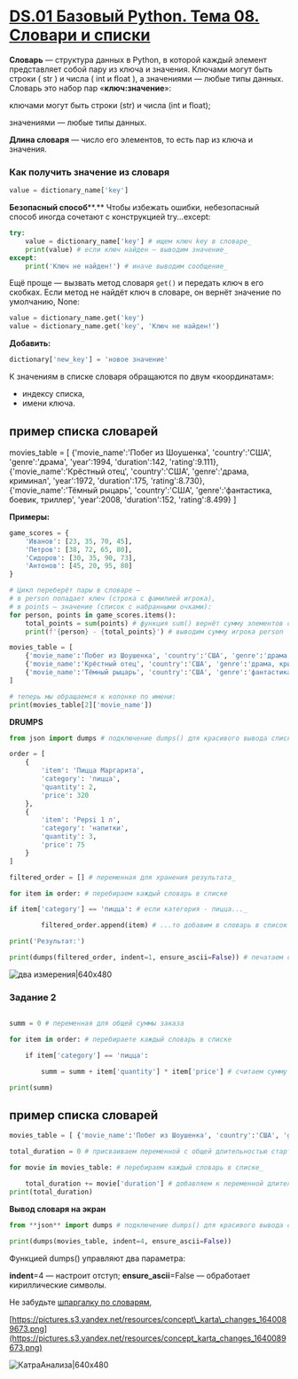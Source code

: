  # [DS.01 Базовый Python. Тема 08. Словари и списки](https://practicum.yandex.ru/learn/data-scientist/courses/f332f1ff-8036-4f31-ad9c-866410873a45/sprints/43469/topics/0ee25cfd-af3f-4ba8-bb9a-fea1f013f7a0/lessons/fa5a7c5b-1155-49bc-bbf3-b8601b229132/)


**Словарь** — структура данных в Python, в которой каждый элемент представляет собой пару из ключа и значения. Ключами могут быть строки ( str ) и числа ( int и float ), а значениями — любые типы данных. Словарь это набор пар «**ключ:значение**»:

ключами могут быть строки (str) и числа (int и float);

значениями — любые типы данных.

**Длина словаря** — число его элементов, то есть пар из ключа и значения.

### Как получить **значение** из словаря

```python
value = dictionary_name['key']  
```

**Безопасный способ****.** Чтобы избежать ошибки, небезопасный способ иногда сочетают с конструкцией try...except:
```python
try:
	value = dictionary_name['key'] # ищем ключ key в словаре_
	print(value) # если ключ найден — выводим значение_
except:
	print('Ключ не найден!') # иначе выводим сообщение_
```

Ещё проще — вызвать метод словаря `get()` и передать ключ в его скобках. Если метод не найдёт ключ в словаре, он вернёт значение по умолчанию, None:

```python
value = dictionary_name.get('key')
value = dictionary_name.get('key', 'Ключ не найден!')  
```

**Добавить:**
```python
dictionary['new_key'] = 'новое значение'  
```

К значениям в списке словаря обращаются по двум «координатам»:

* индексу списка,
* имени ключа.  


## пример списка словарей

movies_table = [ {'movie_name':'Побег из Шоушенка', 'country':'США', 'genre':'драма', 'year':1994, 'duration':142, 'rating':9.111}, {'movie_name':'Крёстный отец', 'country':'США', 'genre':'драма, криминал', 'year':1972, 'duration':175, 'rating':8.730}, {'movie_name':'Тёмный рыцарь', 'country':'США', 'genre':'фантастика, боевик, триллер', 'year':2008, 'duration':152, 'rating':8.499} ]  
  

**Примеры:**
```python
game_scores = {
    'Иванов': [23, 35, 70, 45],
    'Петров': [38, 72, 65, 80],
    'Сидоров': [30, 35, 90, 73],
    'Антонов': [45, 20, 95, 80]
}

# Цикл переберёт пары в словаре —
# в person попадает ключ (строка с фамилией игрока),
# в points — значение (список с набранными очками):
for person, points in game_scores.items(): 
    total_points = sum(points) # функция sum() вернёт сумму элементов списка points
    print(f'{person} - {total_points}') # выводим сумму игрока person

```

```python
movies_table = [
    {'movie_name':'Побег из Шоушенка', 'country':'США', 'genre':'драма', 'year':1994, 'duration':142, 'rating':9.111},
    {'movie_name':'Крёстный отец', 'country':'США', 'genre':'драма, криминал', 'year':1972, 'duration':175, 'rating':8.730},
    {'movie_name':'Тёмный рыцарь', 'country':'США', 'genre':'фантастика, боевик, триллер', 'year':2008, 'duration':152, 'rating':8.499}
]

# теперь мы обращаемся к колонке по имени:
print(movies_table[2]['movie_name'])
```

**DRUMPS**
```python
from json import dumps # подключение dumps() для красивого вывода списка словарей

order = [
    {
        'item': 'Пицца Маргарита',
        'category': 'пицца',
        'quantity': 2,
        'price': 320
    },
    {
        'item': 'Pepsi 1 л',
        'category': 'напитки',
        'quantity': 3,
        'price': 75
    }
]

filtered_order = [] # переменная для хранения результата_

for item in order: # перебираем каждый словарь в списке

if item['category'] == 'пицца': # если категория - пицца..._

        filtered_order.append(item) # ...то добавим в словарь в список filtered_order

print('Результат:')

print(dumps(filtered_order, indent=1, ensure_ascii=False)) # печатаем список с помощью dumps()

```  

![два измерения|640x480](https://pictures.s3.yandex.net/resources/Untitled_-_2020-11-23T145701.973_1606132631.png)
### Задание 2
```python

summ = 0 # переменная для общей суммы заказа

for item in order: # перебираете каждый словарь в списке

    if item['category'] == 'пицца':

        summ = summ + item['quantity'] * item['price'] # считаем сумму

print(summ)
```


## пример списка словарей

```python
movies_table = [ {'movie_name':'Побег из Шоушенка', 'country':'США', 'genre':'драма', 'year':1994, 'duration':142, 'rating':9.111}, {'movie_name':'Крёстный отец', 'country':'США', 'genre':'драма, криминал', 'year':1972, 'duration':175, 'rating':8.730}, {'movie_name':'Тёмный рыцарь', 'country':'США', 'genre':'фантастика, боевик, триллер', 'year':2008, 'duration':152, 'rating':8.499} ]

total_duration = 0 # присваиваем переменной с общей длительностью стартовое значение_ 

for movie in movies_table: # перебираем каждый словарь в списке_ 

	total_duration += movie['duration'] # добавляем к переменной длительность фильма_
print(total_duration)
```

  

**Вывод словаря на экран**

```python
from **json** import dumps # подключение dumps() для красивого вывода словаря_

print(dumps(movies_table, indent=4, ensure_ascii=False))
```

Функцией dumps() управляют два параметра:

**indent**=4 — настроит отступ;
**ensure_ascii**=False — обработает кириллические символы.


Не забудьте [шпаргалку по словарям](https://code.s3.yandex.net/data-analyst/praktikum_data_analysis_takeaways_basicPython_theme8.pdf),


[https://pictures.s3.yandex.net/resources/concept\_karta\_changes_1640089673.png](https://pictures.s3.yandex.net/resources/concept_karta_changes_1640089673.png)

![КатраАнализа|640x480](https://pictures.s3.yandex.net/resources/concept_karta_changes_1640089673.png)
